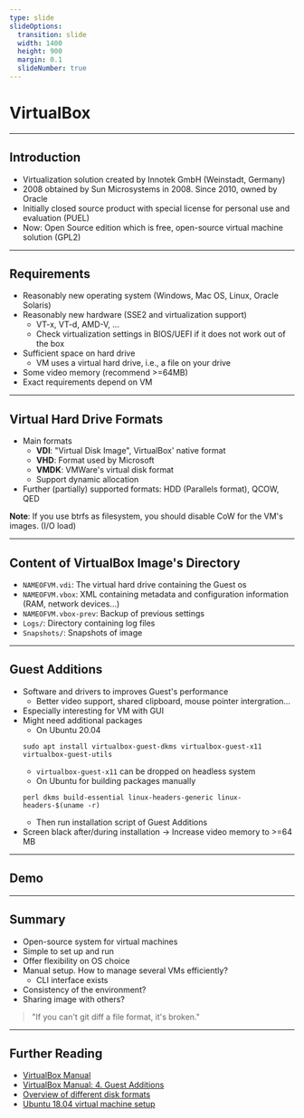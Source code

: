 ```yaml
---
type: slide
slideOptions:
  transition: slide
  width: 1400
  height: 900
  margin: 0.1
  slideNumber: true
---
```


<style>
  .reveal strong {
  font-weight: bold;
    color: orange;
  }
  .reveal p {
    text-align: left;
  }
  .reveal section h1 {
    color: orange;
  }
  .reveal section h2 {
    color: orange;
  }
</style>

# VirtualBox

---

## Introduction

- Virtualization solution created by Innotek GmbH (Weinstadt, Germany)
- 2008 obtained by Sun Microsystems in 2008. Since 2010, owned by Oracle
- Initially closed source product with special license for personal use and evaluation (PUEL)
- Now: Open Source edition which is free, open-source virtual machine solution (GPL2)

---

## Requirements

- Reasonably new operating system (Windows, Mac OS, Linux, Oracle Solaris)
- Reasonably new hardware (SSE2 and virtualization support)
    - VT-x, VT-d, AMD-V, ...
    - Check virtualization settings in BIOS/UEFI if it does not work out of the box
- Sufficient space on hard drive
  - VM uses a virtual hard drive, i.e., a file on your drive
- Some video memory (recommend >=64MB)
- Exact requirements depend on VM

---

## Virtual Hard Drive Formats

- Main formats
  - **VDI**: "Virtual Disk Image", VirtualBox' native format
  - **VHD**: Format used by Microsoft
  - **VMDK**: VMWare's virtual disk format
  - Support dynamic allocation
- Further (partially) supported formats: HDD (Parallels format), QCOW, QED

**Note**: If you use btrfs as filesystem, you should disable CoW for the VM's images. (I/O load)

---

## Content of VirtualBox Image's Directory

- `NAMEOFVM.vdi`: The virtual hard drive containing the Guest os
- `NAMEOFVM.vbox`: XML containing metadata and configuration information (RAM, network devices...)
- `NAMEOFVM.vbox-prev`: Backup of previous settings
- `Logs/`: Directory containing log files
- `Snapshots/`: Snapshots of image

---

## Guest Additions

- Software and drivers to improves Guest's performance
    - Better video support, shared clipboard, mouse pointer intergration...
- Especially interesting for VM with GUI
- Might need additional packages
  - On Ubuntu 20.04
  ```
  sudo apt install virtualbox-guest-dkms virtualbox-guest-x11 virtualbox-guest-utils
  ```
    - `virtualbox-guest-x11` can be dropped on headless system
  - On Ubuntu for building packages manually
  ```
  perl dkms build-essential linux-headers-generic linux-headers-$(uname -r)
  ```
    - Then run installation script of Guest Additions
- Screen black after/during installation -> Increase video memory to >=64 MB


---

## Demo

---

## Summary

- Open-source system for virtual machines
- Simple to set up and run
- Offer flexibility on OS choice
- Manual setup. How to manage several VMs efficiently?
  - CLI interface exists
- Consistency of the environment?
- Sharing image with others?

> "If you can't git diff a file format, it's broken."

---

## Further Reading

- [VirtualBox Manual](https://www.virtualbox.org/manual/UserManual.html)
- [VirtualBox Manual: 4. Guest Additions](https://www.virtualbox.org/manual/ch04.html)
- [Overview of different disk formats](https://www.parallels.com/blogs/ras/vdi-vs-vhd-vs-vmdk/)
- [Ubuntu 18.04 virtual machine setup](https://codebots.com/docs/ubuntu-18-04-virtual-machine-setup)
